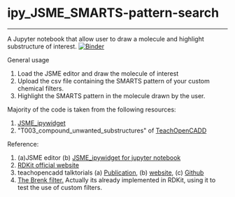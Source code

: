 # ipy_JSME_SMARTS-pattern-search
---
A Jupyter notebook that allow user to draw a molecule and highlight substructure of interest.
[![Binder](https://mybinder.org/badge_logo.svg)](https://mybinder.org/v2/gh/molmdl/ipy_JSME_SMARTS-pattern-search.git/main?labpath=https%3A%2F%2Fgithub.com%2Fmolmdl%2Fipy_JSME_SMARTS-pattern-search%2Fblob%2Fmain%2FJSME_custom_SMARTS_highlight.ipynb)

General usage
1. Load the JSME editor and draw the molecule of interest
2. Upload the csv file containing the SMARTS pattern of your custom chemical filters.
3. Highlight the SMARTS pattern in the molecule drawn by the user.

Majority of the code is taken from the following resources:
1. <a href="https://github.com/lithium0003/JSME_ipywidget">JSME_ipywidget</a>
2. "T003_compound_unwanted_substructures" of <a href="https://github.com/volkamerlab/teachopencadd">TeachOpenCADD</a> 

Reference:
1. (a)<a bref="https://jsme-editor.github.io/">JSME editor</a> (b) <a href="https://github.com/lithium0003/JSME_ipywidget">JSME_ipywidget for jupyter notebook</a>
2. <a href="https://www.rdkit.org">RDKit official website</a>
3. teachopencadd talktorials (a) <a href="https://doi.org/10.1093/nar/gkac267">Publication</a>, (b) <a href="https://projects.volkamerlab.org/teachopencadd/">website</a>, (c) <a href="https://github.com/volkamerlab/teachopencadd">Github </a>
4. <a href="https://doi.org/10.1002/cmdc.200700139">The Brenk filter.</a> Actually its already implemented in RDKit, using it to test the use of custom filters.
